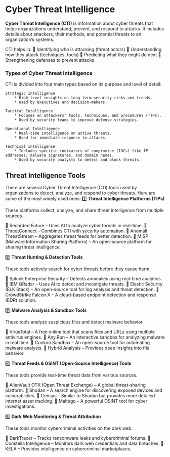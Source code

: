 # Cyber Threat Intelligence


**Cyber Threat Intelligence (CTI)** is information about cyber threats that helps organizations understand, prevent, and respond to attacks. It includes details about attackers, their methods, and potential threats to an organization’s systems.

CTI helps in:
🔹 Identifying who is attacking (threat actors)
🔹 Understanding how they attack (techniques, tools)
🔹 Predicting what they might do next
🔹 Strengthening defenses to prevent attacks


### Types of Cyber Threat Intelligence

CTI is divided into four main types based on its purpose and level of detail:

    Strategic Intelligence
        * High-level insights on long-term security risks and trends.
        * Used by executives and decision-makers.

    Tactical Intelligence
        * Focuses on attackers' tools, techniques, and procedures (TTPs).
        * Used by security teams to improve defense strategies.

    Operational Intelligence
        * Real-time intelligence on active threats.
        * Used for immediate response to attacks.

    Technical Intelligence
        * Includes specific indicators of compromise (IOCs) like IP addresses, malware signatures, and domain names.
        * Used by security analysts to detect and block threats.

    

## Threat Intelligence Tools

There are several Cyber Threat Intelligence (CTI) tools used by organizations to detect, analyze, and respond to cyber threats. Here are some of the most widely used ones:
1️⃣ **Threat Intelligence Platforms (TIPs)**

These platforms collect, analyze, and share threat intelligence from multiple sources.

🔹 Recorded Future – Uses AI to analyze cyber threats in real-time.
🔹 ThreatConnect – Combines CTI with security automation.
🔹 Anomali ThreatStream – Aggregates threat feeds for better detection.
🔹 MISP (Malware Information Sharing Platform) – An open-source platform for sharing threat intelligence.

2️⃣ **Threat Hunting & Detection Tools**

These tools actively search for cyber threats before they cause harm.

🔹 Splunk Enterprise Security – Detects anomalies using real-time analytics.
🔹 IBM QRadar – Uses AI to detect and investigate threats.
🔹 Elastic Security (ELK Stack) – An open-source tool for log analysis and threat detection.
🔹 CrowdStrike Falcon X – A cloud-based endpoint detection and response (EDR) solution.

3️⃣ **Malware Analysis & Sandbox Tools**

These tools analyze suspicious files and detect malware behavior.

🔹 VirusTotal – A free online tool that scans files and URLs using multiple antivirus engines.
🔹 Any.Run – An interactive sandbox for analyzing malware in real time.
🔹 Cuckoo Sandbox – An open-source tool for automating malware analysis.
🔹 Hybrid Analysis – Provides deep insights into file behavior.

4️⃣ **Threat Feeds & OSINT (Open-Source Intelligence) Tools**

These tools provide real-time threat data from various sources.

🔹 AlienVault OTX (Open Threat Exchange) – A global threat-sharing platform.
🔹 Shodan – A search engine for discovering exposed devices and vulnerabilities.
🔹 Censys – Similar to Shodan but provides more detailed internet asset tracking.
🔹 Maltego – A powerful OSINT tool for cyber investigations.

5️⃣ **Dark Web Monitoring & Threat Attribution**

These tools monitor cybercriminal activities on the dark web.

🔹 DarkTracer – Tracks ransomware leaks and cybercriminal forums.
🔹 Constella Intelligence – Monitors dark web credentials and data breaches.
🔹 KELA – Provides intelligence on cybercriminal marketplaces.
